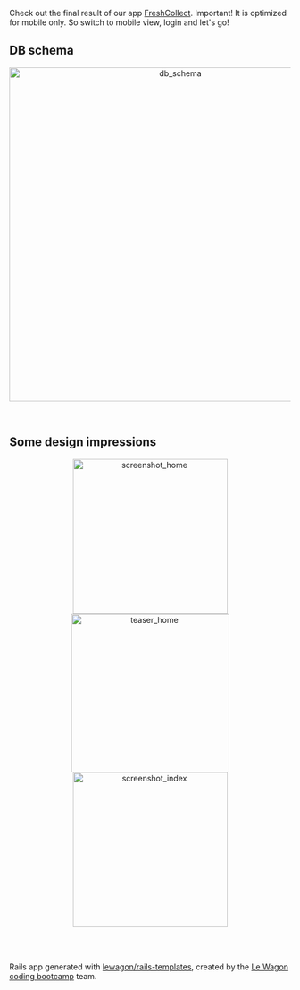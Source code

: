 Check out the final result of our app [FreshCollect](http://www.fresh-collect.xyz). Important! It is optimized for mobile only. So switch to mobile view, login and let's go! 
<br>
## DB schema
<p align="center">
<img width="597" alt="db_schema" src="https://user-images.githubusercontent.com/100839308/173716285-71fb7985-f189-4c85-bd61-c4f50358d187.png">
</p>
<br>

## Some design impressions
<p align="center">
<img width="277" alt="screenshot_home" src="https://user-images.githubusercontent.com/100839308/173715135-62635484-3ec3-488c-a455-0607c1abb2c1.png">
<img width="283" alt="teaser_home" src="https://user-images.githubusercontent.com/100839308/173715540-7841cc14-7b71-477e-99e0-36fc7776d5cc.png">
<img width="277" alt="screenshot_index" src="https://user-images.githubusercontent.com/100839308/173715138-9e47b0b5-0088-427b-8218-9b288767e003.png">
</p>
<br><br>

Rails app generated with [lewagon/rails-templates](https://github.com/lewagon/rails-templates), created by the [Le Wagon coding bootcamp](https://www.lewagon.com) team.


